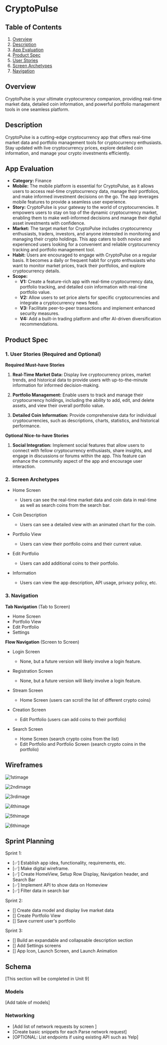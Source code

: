 # CryptoPulse

## Table of Contents

1. [Overview](#Overview)
2. [Description](#Description)
3. [App Evaluation](#App-Evaluation)
4. [Product Spec](#Product-Spec)
5. [User Stories](#User-Stories)
6. [Screen Archetypes](#Screen-Archetypes)
7. [Navigation](#Navigation)

## Overview
CryptoPulse is your ultimate cryptocurrency companion, providing real-time market data, detailed coin information, and powerful portfolio management tools in one seamless platform.

## Description
CryptoPulse is a cutting-edge cryptocurrency app that offers real-time market data and portfolio management tools for cryptocurrency enthusiasts. Stay updated with live cryptocurrency prices, explore detailed coin information, and manage your crypto investments efficiently.

## App Evaluation

- **Category:** Finance
- **Mobile:** The mobile platform is essential for CryptoPulse, as it allows users to access real-time cryptocurrency data, manage their portfolios, and make informed investment decisions on the go. The app leverages mobile features to provide a seamless user experience.
- **Story:** CryptoPulse is your gateway to the world of cryptocurrencies. It empowers users to stay on top of the dynamic cryptocurrency market, enabling them to make well-informed decisions and manage their digital asset investments with confidence.
- **Market:** The target market for CryptoPulse includes cryptocurrency enthusiasts, traders, investors, and anyone interested in monitoring and managing their crypto holdings. This app caters to both novice and experienced users looking for a convenient and reliable cryptocurrency tracking and portfolio management tool.
- **Habit:** Users are encouraged to engage with CryptoPulse on a regular basis. It becomes a daily or frequent habit for crypto enthusiasts who want to monitor market prices, track their portfolios, and explore cryptocurrency details.
- **Scope:**
    - **V1:** Create a feature-rich app with real-time cryptocurrency data, portfolio tracking, and detailed coin information with real-time portfolio value.
    - **V2:** Allow users to set price alerts for specific cryptocurrencies and integrate a cryptocurrency news feed.
    - **V3:** Facilitate peer-to-peer transactions and implement enhanced security measures.
    - **V4:** Add a built-in trading platform and offer AI-driven diversification recommendations.

## Product Spec

### 1. User Stories (Required and Optional)

**Required Must-have Stories**

1. **Real-Time Market Data:** Display live cryptocurrency prices, market trends, and historical data to provide users with up-to-the-minute information for informed decision-making.

2. **Portfolio Management:** Enable users to track and manage their cryptocurrency holdings, including the ability to add, edit, and delete assets, and view their overall portfolio value.

3. **Detailed Coin Information:** Provide comprehensive data for individual cryptocurrencies, such as descriptions, charts, statistics, and historical performance.

**Optional Nice-to-have Stories**

1. **Social Integration:** Implement social features that allow users to connect with fellow cryptocurrency enthusiasts, share insights, and engage in discussions or forums within the app. This feature can enhance the community aspect of the app and encourage user interaction.

### 2. Screen Archetypes

- Home Screen 
    * Users can see the real-time market data and coin data in real-time as well as search coins from the search bar. 
  
- Coin Description 
    * Users can see a detailed view with an animated chart for the coin. 
  
- Portfolio View
    * Users can view their portfolio coins and their current value. 
  
- Edit Portfolio 
    * Users can add additional coins to their portfolio.
  
- Information 
    * Users can view the app description, API usage, privacy policy, etc.

### 3. Navigation

**Tab Navigation** (Tab to Screen)

- Home Screen
- Portfolio View
- Edit Portfolio
- Settings

**Flow Navigation** (Screen to Screen)

- Login Screen
    - None, but a future version will likely involve a login feature.
  
- Registration Screen
    - None, but a future version will likely involve a login feature.

- Stream Screen
    - Home Screen (users can scroll the list of different crypto coins)

- Creation Screen
    - Edit Portfolio (users can add coins to their portfolio)

- Search Screen
    - Home Screen (search crypto coins from the list)
    - Edit Portfolio and Portfolio Screen (search crypto coins in the portfolio)  

## Wireframes

![1stimage](https://github.com/ravitiwari2002/CodePath-Capstone/assets/81186121/2620469f-e73b-4d26-a538-000c7681a85a)

![2ndimage](https://github.com/ravitiwari2002/CodePath-Capstone/assets/81186121/dfc7de2e-50a9-4f0e-af40-9c8ec2ae1dd4)

![3rdimage](https://github.com/ravitiwari2002/CodePath-Capstone/assets/81186121/667385fb-94b0-452f-b884-4b5017b672a7)

![4thimage](https://github.com/ravitiwari2002/CodePath-Capstone/assets/81186121/b2b6512d-8df5-4920-8f6a-c187345b02ea)

![5thimage](https://github.com/ravitiwari2002/CodePath-Capstone/assets/81186121/a938c246-a680-4d6f-b03c-05abc3d9ff3d)

![6thimage](https://github.com/ravitiwari2002/CodePath-Capstone/assets/81186121/a1c2b874-b208-40ea-aacd-ccaf40c9446f)

## Sprint Planning

Sprint 1: 
- [✅] Establish app idea, functionality, requirements, etc.
- [✅] Make digital wireframe.
- [✅] Create HomeView, Setup Row Display, Navigation header, and Search Bar
- [✅] Implement API to show data on Homeview
- [✅] Filter data in search bar
  
Sprint 2:
- [] Create data model and display live market data
- [] Create Portfolio View
- [] Save current user's portfolio

Sprint 3:
- [] Build an expandable and collapsable description section
- [] Add Settings screens
- [] App Icon, Launch Screen, and Launch Animation


## Schema 

[This section will be completed in Unit 9]

### Models

[Add table of models]

### Networking

- [Add list of network requests by screen ]
- [Create basic snippets for each Parse network request]
- [OPTIONAL: List endpoints if using existing API such as Yelp]
